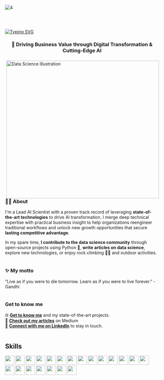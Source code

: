 ![4](https://github.com/user-attachments/assets/ea5a600d-74ff-4698-add6-828b16c4be93)

<br />
<br />

[![Typing SVG](https://readme-typing-svg.demolab.com?font=Fira+Code&size=26&pause=1000&color=5BA8F7&center=true&width=1100&height=52&lines=%F0%9F%91%8B+Hi%2C+I'm+Philippe++%E2%80%94+welcome+to+my+profile)](https://git.io/typing-svg)



<h3 align="center">🎯 Driving Business Value through Digital Transformation & Cutting-Edge AI</h3>

<div>
<img align="right" alt="Data Science Illustration" height="450" width="500" src="https://github.com/user-attachments/assets/f9e72b15-abcd-4e5a-b22e-000a1eeabdfb">


###  👨‍💻 About
I'm a Lead AI Scientist with a proven track record of leveraging **state-of-the-art technologies** to drive AI transformation. I merge deep technical expertise with practical business insight to help organizations reengineer traditional workflows and unlock new growth opportunities that secure **lasting competitive advantage**.

In my spare time, **I contribute to the data science community** through open-source projects using Python 🐍, **write articles on data science**, explore new technologies, or enjoy rock climbing 🧗‍♂️ and outdoor activities.
<br />
<br />


### ✨ My motto
“Live as if you were to die tomorrow. Learn as if you were to live forever.” - Gandhi
<br />
<br />



### Get to know me
🌐 [**Get to know me**](https://philippeostiguy.ai/) and my state-of-the-art projects.  <br>
📝 [**Check out my articles**](https://ostiguyphilippe.medium.com/)  on Medium  <br>
🤝 [**Connect with me on LinkedIn**](https://www.linkedin.com/in/philippe-ostiguy/) to stay in touch.
<br />
<br />

## Skills

<img height=30 src="https://img.shields.io/badge/Python-3776AB?style=for-the-badge&logo=python&logoColor=white">
<img height=30 src="https://img.shields.io/badge/SQL-4479A1?style=for-the-badge&logo=mysql&logoColor=white">
<img height=30 src="https://img.shields.io/badge/Postgres-%23316192.svg?logo=postgresql&logoColor=white">
<img height=30 src="https://img.shields.io/badge/PyTorch-EE4C2C?style=for-the-badge&logo=pytorch&logoColor=white">
<img height=30 src="https://img.shields.io/badge/TensorFlow-FF6F00?style=for-the-badge&logo=tensorflow&logoColor=white">
<img height=30 src="https://img.shields.io/badge/scikit--learn-F7931E?style=for-the-badge&logo=scikit-learn&logoColor=white">
<img height=30 src="https://img.shields.io/badge/Pandas-150458?style=for-the-badge&logo=pandas&logoColor=white">
<img height=30 src="https://img.shields.io/badge/Apache%20Spark-FDEE21?style=flat-square&logo=apachespark&logoColor=black">
<img height=30 src="https://img.shields.io/badge/Hugging%20Face-FFD21E?logo=huggingface&logoColor=000">
<img height=30 src="https://img.shields.io/badge/GitHub-100000?style=for-the-badge&logo=github&logoColor=white">
<img height=30 src="https://img.shields.io/badge/Amazon_AWS-FF9900?style=for-the-badge&logo=amazonaws&logoColor=white">
<img height=30 src="https://img.shields.io/badge/Agile-0052CC?style=for-the-badge&logo=agile&logoColor=white">
<img height=30 src="https://img.shields.io/badge/Databricks-FF3621?style=for-the-badge&logo=databricks&logoColor=white">
<img height=30 src="https://img.shields.io/badge/Snowflake-29B5E8?style=for-the-badge&logo=snowflake&logoColor=white">
<img height=30 src="https://img.shields.io/badge/Jenkins-D24939?style=for-the-badge&logo=jenkins&logoColor=white">
<img height=30 src="https://img.shields.io/badge/Docker-2496ED?style=for-the-badge&logo=docker&logoColor=white">
<img height=30 src="https://img.shields.io/badge/terraform-%235835CC.svg?style=for-the-badge&logo=terraform&logoColor=whit">
<img height=30 src="https://img.shields.io/badge/Jira-0052CC?logo=jira&logoColor=fff">
<img height=30 src="https://img.shields.io/badge/Postman-FF6C37?style=for-the-badge&logo=postman&logoColor=white">
<img height=30 src="https://img.shields.io/badge/confluence-%23172BF4.svg?style=for-the-badge&logo=confluence&logoColor=white">
<img height=30 src="https://img.shields.io/badge/Linux-FCC624?style=for-the-badge&logo=linux&logoColor=black">

